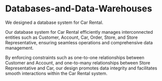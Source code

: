 # Databases-and-Data-Warehouses

We designed a database system for Car Rental. 

Our database system for Car Rental efficiently manages interconnected entities such as Customer, Account, Car, Order, Store, and Store Representative,
ensuring seamless operations and comprehensive data management.

By enforcing constraints such as one-to-one relationships between Customer and Account, and one-to-many relationships between Store Representative and Car,
our design promotes data integrity and facilitates smooth interactions within the Car Rental system.
